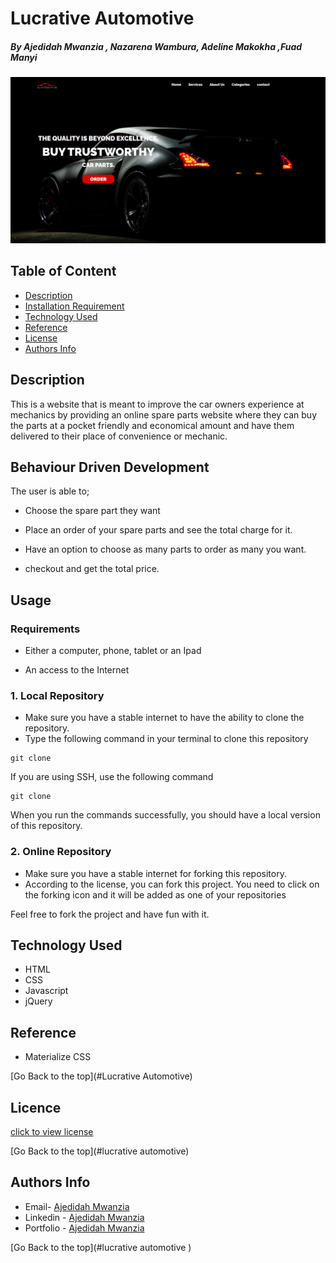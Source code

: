 
# Lucrative Automotive


##### By Ajedidah Mwanzia , Nazarena Wambura, Adeline Makokha ,Fuad Manyi


<img src="https://github.com/AjedidahMwanzia/automotive/blob/ajedidah/images/screenshot.png">


## Table of Content

+ [Description](#description)
+ [Installation Requirement](#Installation)
+ [Technology Used](#technology-used)
+ [Reference](#reference)
+ [License](#license)
+ [Authors Info](#author-Info)

## Description
<p>This is a website that is meant to improve the car owners experience at mechanics by providing an online spare parts website where they can buy the parts at a pocket friendly and economical amount and have them delivered to their place of convenience or mechanic.  </p> 

## Behaviour Driven Development 
The user is able to;
- Choose the spare part they want 

- Place an order of your spare parts and see the total charge for it.

- Have an option to choose as many parts to order as many you  want.

- checkout and get the total price.

## Usage

### Requirements

-   Either a computer, phone, tablet or an Ipad

-   An access to the Internet

### 1. Local Repository

-   Make sure you have a stable internet to have the ability to clone the repository.
-   Type the following command in your terminal to clone this repository

```
git clone
```

If you are using SSH, use the following command

```
git clone 
```

When you run the commands successfully, you should have a local version of this repository.

### 2. Online Repository

-   Make sure you have a stable internet for forking this repository.
-   According to the license, you can fork this project. You need to click on the forking icon and it will be added as one of your repositories

Feel free to fork the project and have fun with it.



## Technology Used
* HTML 
* CSS 
* Javascript
* jQuery

## Reference
* Materialize CSS

[Go Back to the top](#Lucrative Automotive)

## Licence

[click to view license](LICENSE)

[Go Back to the top](#lucrative automotive)

## Authors Info

-   Email- [Ajedidah Mwanzia](mailto:ajedidah.mwanzia@student.moringaschool.com)
-   Linkedin - [Ajedidah Mwanzia](https://www.linkedin.com/in/ajedidah-mwanzia/)
-   Portfolio - [Ajedidah Mwanzia](https://ajedidahmwanzia.github.io/portfolio/)


[Go Back to the top](#lucrative automotive )



